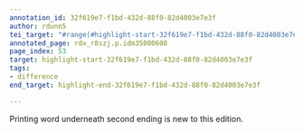 ```yaml
---
annotation_id: 32f619e7-f1bd-432d-88f0-82d4003e7e3f
author: rdunn5
tei_target: "#range(#highlight-start-32f619e7-f1bd-432d-88f0-82d4003e7e3f, #highlight-end-32f619e7-f1bd-432d-88f0-82d4003e7e3f)"
annotated_page: rdx_r8szj.p.idm35000608
page_index: 53
target: highlight-start-32f619e7-f1bd-432d-88f0-82d4003e7e3f
tags:
- difference
end_target: highlight-end-32f619e7-f1bd-432d-88f0-82d4003e7e3f

---
```

Printing word underneath second ending is new to this edition.